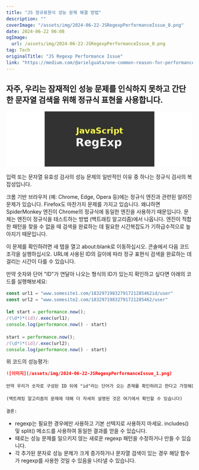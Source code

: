 ```yaml
---
title: "JS 정규표현식 성능 문제 해결 방법"
description: ""
coverImage: "/assets/img/2024-06-22-JSRegexpPerformanceIssue_0.png"
date: 2024-06-22 06:08
ogImage: 
  url: /assets/img/2024-06-22-JSRegexpPerformanceIssue_0.png
tag: Tech
originalTitle: "JS Regexp Performance Issue"
link: "https://medium.com/@arielguata/one-common-reason-for-performance-problems-in-input-or-string-validations-is-the-complexity-of-2fa66bd2c2dd"
---
```



## 자주, 우리는 잠재적인 성능 문제를 인식하지 못하고 간단한 문자열 검색을 위해 정규식 표현을 사용합니다.

![이미지](/assets/img/2024-06-22-JSRegexpPerformanceIssue_0.png)

입력 또는 문자열 유효성 검사의 성능 문제의 일반적인 이유 중 하나는 정규식 검사의 복잡성입니다.

크롬 기반 브라우저 (예: Chrome, Edge, Opera 등)에는 정규식 엔진과 관련된 알려진 문제가 있습니다. Firefox도 마찬가지 문제를 가지고 있습니다. 왜냐하면 SpiderMonkey 엔진이 Chrome의 정규식에 동일한 엔진을 사용하기 때문입니다. 문제는 엔진이 정규식을 테스트하는 방법 (백트래킹 알고리즘)에서 나옵니다. 엔진이 적합한 패턴을 찾을 수 없을 때 검색을 완료하는 데 필요한 시간복잡도가 기하급수적으로 높아지기 때문입니다.

<div class="content-ad"></div>

이 문제를 확인하려면 새 탭을 열고 about:blank로 이동하십시오. 콘솔에서 다음 코드 조각을 실행하십시오. URL에 사용된 ID의 길이에 따라 정규 표현식 검색을 완료하는 데 걸리는 시간이 다를 수 있습니다.

만약 숫자와 단어 "ID"가 연달아 나오는 형식의 ID가 있는지 확인하고 싶다면 아래의 코드를 실행해보세요:

```js
const url1 = "www.somesite1.com/18329719832791721285462id/user"
const url2 = "www.somesite2.com/18329719832791721285462/user"

let start = performance.now();
/(\d*)*(id)/.exec(url1);
console.log(performance.now() - start)

start = performance.now();
/(\d*)*(id)/.exec(url2);
console.log(performance.now() - start)
```

위 코드의 성능평가:

<div class="content-ad"></div>

```markdown
![이미지](/assets/img/2024-06-22-JSRegexpPerformanceIssue_1.png)

만약 우리가 숫자로 구성된 ID 뒤에 "id"라는 단어가 오는 존재를 확인하려고 한다고 가정해봅시다. 우리의 정규 표현식에서는 (\d*) 표현식이 반복되는 숫자 시퀀스를 찾습니다. 하나의 추가와일드카드로 감싸면 엔진은 시퀀스의 시퀀스를 찾습니다. 와일드카드 하나를 제거하면 여전히 동일한 결과를 얻으면서 검색에 필요한 시간을 크게 줄일 수 있습니다.

(백트래킹 알고리즘의 문제에 대해 더 자세히 설명된 것은 여기에서 확인할 수 있습니다)

결론:
```

<div class="content-ad"></div>

- regexp는 필요한 경우에만 사용하고 기본 선택지로 사용하지 마세요. includes() 및 split() 메소드를 사용하여 동일한 결과를 얻을 수 있습니다.
- 때로는 성능 문제를 일으키지 않는 새로운 regexp 패턴을 수정하거나 만들 수 있습니다.
- 각 추가된 문자로 성능 문제가 크게 증가하거나 문자열 검색이 있는 경우 해당 함수가 regexp를 사용한 것일 수 있음을 나타낼 수 있습니다.